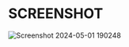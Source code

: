 # SCREENSHOT

![Screenshot 2024-05-01 190248](https://github.com/Manish6386/css-project-7/assets/167522780/2cad065d-360d-446c-a209-4f1c81957c8c)
